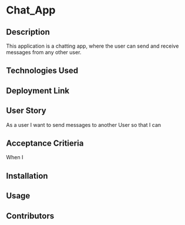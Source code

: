 # Chat_App

## Description

This application is a chatting app, where the user can send and receive messages from any other user.

## Technologies Used

## Deployment Link

## User Story

As a user
I want to send messages 
to another User so that 
I can 

## Acceptance Critieria 

When I 

## Installation

## Usage

## Contributors





